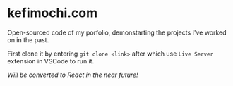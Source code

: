 # kefimochi.com
Open-sourced code of my porfolio, demonstarting the projects I've worked on in the past.

First clone it by entering `git clone <link>` after which use `Live Server` extension in VSCode to run it.

*Will be converted to React in the near future!*
